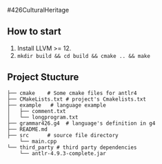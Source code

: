#426CulturalHeritage
## How to start

1. Install LLVM >= 12.
2. `mkdir build && cd build && cmake .. && make`

## Project Stucture
```
├── cmake    # Some cmake files for antlr4
├── CMakeLists.txt # project's Cmakelists.txt
├── example   # language example
│   ├── comment.txt
│   └── longprogram.txt
├── grammar426.g4  # language's definition in g4
├── README.md     
├── src      # source file directory
    └── main.cpp
└── third_party # third party dependencies
    └── antlr-4.9.3-complete.jar
```